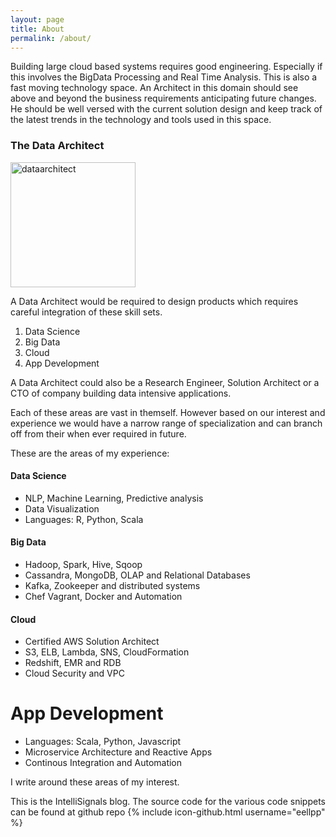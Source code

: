 ```yaml
---
layout: page
title: About
permalink: /about/
---
```


Building large cloud based systems requires good engineering. Especially if this involves the BigData Processing and Real Time Analysis. This is also a fast moving technology space. An Architect in this domain should see above and beyond the business requirements anticipating future changes. He should be well versed with the current solution design and keep track of the latest trends in the technology and tools used in this space. 

### The Data Architect

<img src="{{ site.url }}/{{ site.baseurl }}/assets/data_architect.jpg" alt="dataarchitect" style="width: 200px;"/>

A Data Architect would be required to design products which requires careful integration of these skill sets.

1. Data Science
2. Big Data
3. Cloud
4. App Development

A Data Architect could also be a Research Engineer, Solution Architect or a CTO of company building data intensive applications.

Each of these areas are vast in themself. However based on our interest and experience we would have a narrow range of specialization and can branch off from their when ever required in future. 

These are the areas of my experience: 

#### Data Science

- NLP, Machine Learning, Predictive analysis
- Data Visualization
- Languages: R, Python, Scala

#### Big Data

- Hadoop, Spark, Hive, Sqoop
- Cassandra, MongoDB, OLAP and Relational Databases
- Kafka, Zookeeper and distributed systems
- Chef Vagrant, Docker and Automation

#### Cloud

- Certified AWS Solution Architect
- S3, ELB, Lambda, SNS, CloudFormation
- Redshift, EMR and RDB
- Cloud Security and VPC

# App Development

- Languages: Scala, Python, Javascript
- Microservice Architecture and Reactive Apps
- Continous Integration and Automation

I write around these areas of my interest.

This is the IntelliSignals blog. The source code for the various code snippets can be found at github repo
{% include icon-github.html username="eellpp" %}

